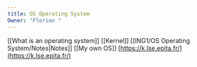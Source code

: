 ```yaml
---
title: OS Operating System
Owner: "Florian "
---
```

[[What is an operating system]]
[[Kernel]]
[[ING1/OS Operating System/Notes|Notes]]
[[My own OS]]
[https://k.lse.epita.fr/](https://k.lse.epita.fr/)